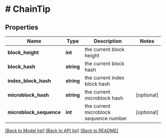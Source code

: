 # # ChainTip

## Properties

Name | Type | Description | Notes
------------ | ------------- | ------------- | -------------
**block_height** | **int** | the current block height |
**block_hash** | **string** | the current block hash |
**index_block_hash** | **string** | the current index block hash |
**microblock_hash** | **string** | the current microblock hash | [optional]
**microblock_sequence** | **int** | the current microblock sequence number | [optional]

[[Back to Model list]](../../README.md#models) [[Back to API list]](../../README.md#endpoints) [[Back to README]](../../README.md)
